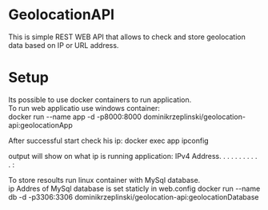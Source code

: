 # GeolocationAPI
This is simple REST WEB API  that allows to check and store geolocation data based on IP or URL address. 

# Setup 
Its possible to use docker containers to run application.  
To run web applicatio use windows container:  
docker run --name app -d -p8000:8000 dominikrzeplinski/geolocation-api:geolocationApp

After successful start check his ip: 
docker exec app ipconfig

output will show on what ip is running application: 
IPv4 Address. . . . . . . . . . . :

To store resoults run linux container with MySql database.  
ip Addres of MySql database is set staticly in web.config
docker run --name db -d -p3306:3306 dominikrzeplinski/geolocation-api:geolocationDatabase

